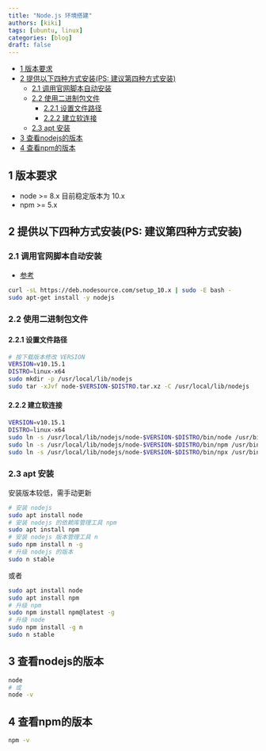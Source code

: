```yaml
---
title: "Node.js 环境搭建"
authors: [kiki]
tags: [ubuntu, linux]
categories: [blog]
draft: false
---
```


- [1 版本要求](#1-%e7%89%88%e6%9c%ac%e8%a6%81%e6%b1%82)
- [2 提供以下四种方式安装(PS: 建议第四种方式安装)](#2-%e6%8f%90%e4%be%9b%e4%bb%a5%e4%b8%8b%e5%9b%9b%e7%a7%8d%e6%96%b9%e5%bc%8f%e5%ae%89%e8%a3%85ps-%e5%bb%ba%e8%ae%ae%e7%ac%ac%e5%9b%9b%e7%a7%8d%e6%96%b9%e5%bc%8f%e5%ae%89%e8%a3%85)
  - [2.1 调用官网脚本自动安装](#21-%e8%b0%83%e7%94%a8%e5%ae%98%e7%bd%91%e8%84%9a%e6%9c%ac%e8%87%aa%e5%8a%a8%e5%ae%89%e8%a3%85)
  - [2.2 使用二进制包文件](#22-%e4%bd%bf%e7%94%a8%e4%ba%8c%e8%bf%9b%e5%88%b6%e5%8c%85%e6%96%87%e4%bb%b6)
    - [2.2.1 设置文件路径](#221-%e8%ae%be%e7%bd%ae%e6%96%87%e4%bb%b6%e8%b7%af%e5%be%84)
    - [2.2.2 建立软连接](#222-%e5%bb%ba%e7%ab%8b%e8%bd%af%e8%bf%9e%e6%8e%a5)
  - [2.3 apt 安装](#23-apt-%e5%ae%89%e8%a3%85)
- [3 查看nodejs的版本](#3-%e6%9f%a5%e7%9c%8bnodejs%e7%9a%84%e7%89%88%e6%9c%ac)
- [4 查看npm的版本](#4-%e6%9f%a5%e7%9c%8bnpm%e7%9a%84%e7%89%88%e6%9c%ac)

## 1 版本要求

- node >= 8.x 目前稳定版本为 10.x
- npm >= 5.x

## 2 提供以下四种方式安装(PS: 建议第四种方式安装)

### 2.1 调用官网脚本自动安装

- [参考](https://github.com/nodesource/distributions/blob/master/README.md#debinstall)

```sh
curl -sL https://deb.nodesource.com/setup_10.x | sudo -E bash -
sudo apt-get install -y nodejs
```

### 2.2 使用二进制包文件

#### 2.2.1 设置文件路径

```sh
# 按下载版本修改 VERSION
VERSION=v10.15.1
DISTRO=linux-x64
sudo mkdir -p /usr/local/lib/nodejs
sudo tar -xJvf node-$VERSION-$DISTRO.tar.xz -C /usr/local/lib/nodejs
```

#### 2.2.2 建立软连接

```sh
VERSION=v10.15.1
DISTRO=linux-x64
sudo ln -s /usr/local/lib/nodejs/node-$VERSION-$DISTRO/bin/node /usr/bin/node
sudo ln -s /usr/local/lib/nodejs/node-$VERSION-$DISTRO/bin/npm /usr/bin/npm
sudo ln -s /usr/local/lib/nodejs/node-$VERSION-$DISTRO/bin/npx /usr/bin/npx
```

### 2.3 apt 安装

安装版本较低，需手动更新

```sh
# 安装 nodejs
sudo apt install node
# 安装 nodejs 的依赖库管理工具 npm
sudo apt install npm
# 安装 nodejs 版本管理工具 n
sudo npm install n -g
# 升级 nodejs 的版本
sudo n stable
```

或者

```sh
sudo apt install node
sudo apt install npm
# 升级 npm
sudo npm install npm@latest -g
# 升级 node
sudo npm install -g n
sudo n stable
```

## 3 查看nodejs的版本

```sh
node
# 或
node -v
```

## 4 查看npm的版本

```sh
npm -v
```
